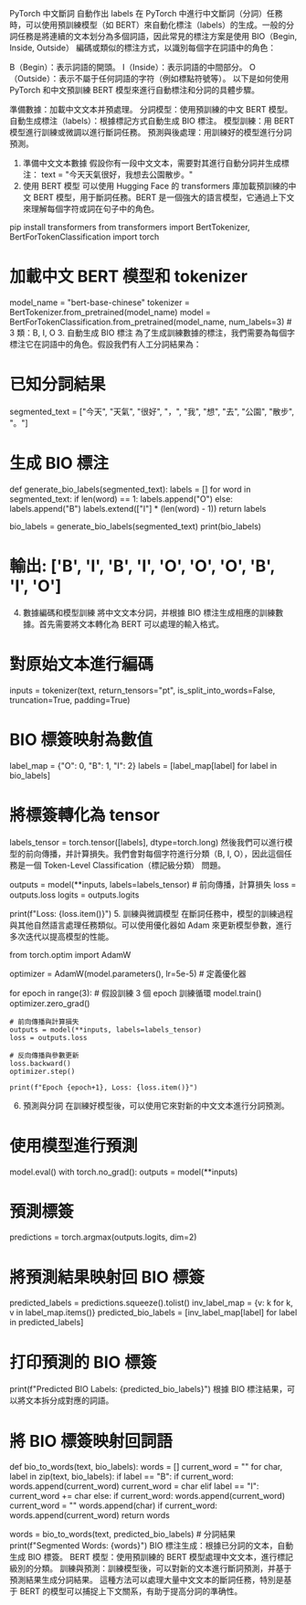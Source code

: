 PyTorch  中文斷詞 自動作出 labels
在 PyTorch 中進行中文斷詞（分詞）任務時，可以使用預訓練模型（如 BERT）來自動化標注（labels）的生成。一般的分詞任務是將連續的文本划分為多個詞語，因此常見的標注方案是使用 BIO（Begin, Inside, Outside） 編碼或類似的標注方式，以識別每個字在詞語中的角色：

B（Begin）：表示詞語的開頭。
I（Inside）：表示詞語的中間部分。
O（Outside）：表示不屬于任何詞語的字符（例如標點符號等）。
以下是如何使用 PyTorch 和中文預訓練 BERT 模型來進行自動標注和分詞的具體步驟。

準備數據：加載中文文本并預處理。
分詞模型：使用預訓練的中文 BERT 模型。
自動生成標注（labels）：根據標記方式自動生成 BIO 標注。
模型訓練：用 BERT 模型進行訓練或微調以進行斷詞任務。
預測與後處理：用訓練好的模型進行分詞預測。
1. 準備中文文本數據 假設你有一段中文文本，需要對其進行自動分詞并生成標注：
text = "今天天氣很好，我想去公園散步。"
2. 使用 BERT 模型
可以使用 Hugging Face 的 transformers 庫加載預訓練的中文 BERT 模型，用于斷詞任務。BERT 是一個強大的語言模型，它通過上下文來理解每個字符或詞在句子中的角色。

pip install transformers
from transformers import BertTokenizer, BertForTokenClassification
import torch

# 加載中文 BERT 模型和 tokenizer
model_name = "bert-base-chinese"
tokenizer = BertTokenizer.from_pretrained(model_name)
model = BertForTokenClassification.from_pretrained(model_name, num_labels=3)  # 3 類：B, I, O
3. 自動生成 BIO 標注 為了生成訓練數據的標注，我們需要為每個字標注它在詞語中的角色。假設我們有人工分詞結果為：

# 已知分詞結果
segmented_text = ["今天", "天氣", "很好", "，", "我", "想", "去", "公園", "散步", "。"]

# 生成 BIO 標注
def generate_bio_labels(segmented_text):
    labels = []
    for word in segmented_text:
        if len(word) == 1:
            labels.append("O")
        else:
            labels.append("B")
            labels.extend(["I"] * (len(word) - 1))
    return labels

bio_labels = generate_bio_labels(segmented_text)
print(bio_labels)
# 輸出: ['B', 'I', 'B', 'I', 'O', 'O', 'O', 'B', 'I', 'O']
4. 數據編碼和模型訓練
將中文文本分詞，并根據 BIO 標注生成相應的訓練數據。首先需要將文本轉化為 BERT 可以處理的輸入格式。

# 對原始文本進行編碼
inputs = tokenizer(text, return_tensors="pt", is_split_into_words=False, truncation=True, padding=True)

# BIO 標簽映射為數值
label_map = {"O": 0, "B": 1, "I": 2}
labels = [label_map[label] for label in bio_labels]

# 將標簽轉化為 tensor
labels_tensor = torch.tensor([labels], dtype=torch.long)
然後我們可以進行模型的前向傳播，并計算損失。我們會對每個字符進行分類（B, I, O），因此這個任務是一個 Token-Level Classification（標記級分類） 問題。

outputs = model(**inputs, labels=labels_tensor) # 前向傳播，計算損失
loss = outputs.loss
logits = outputs.logits

print(f"Loss: {loss.item()}")
5. 訓練與微調模型 在斷詞任務中，模型的訓練過程與其他自然語言處理任務類似。可以使用優化器如 Adam 來更新模型參數，進行多次迭代以提高模型的性能。

from torch.optim import AdamW

optimizer = AdamW(model.parameters(), lr=5e-5) # 定義優化器

for epoch in range(3):  # 假設訓練 3 個 epoch 訓練循環
    model.train()
    optimizer.zero_grad()

    # 前向傳播與計算損失
    outputs = model(**inputs, labels=labels_tensor)
    loss = outputs.loss

    # 反向傳播與參數更新
    loss.backward()
    optimizer.step()

    print(f"Epoch {epoch+1}, Loss: {loss.item()}")
6. 預測與分詞
在訓練好模型後，可以使用它來對新的中文文本進行分詞預測。

# 使用模型進行預測
model.eval()
with torch.no_grad():
    outputs = model(**inputs)

# 預測標簽
predictions = torch.argmax(outputs.logits, dim=2)

# 將預測結果映射回 BIO 標簽
predicted_labels = predictions.squeeze().tolist()
inv_label_map = {v: k for k, v in label_map.items()}
predicted_bio_labels = [inv_label_map[label] for label in predicted_labels]

# 打印預測的 BIO 標簽
print(f"Predicted BIO Labels: {predicted_bio_labels}")
根據 BIO 標注結果，可以將文本拆分成對應的詞語。

# 將 BIO 標簽映射回詞語
def bio_to_words(text, bio_labels):
    words = []
    current_word = ""
    for char, label in zip(text, bio_labels):
        if label == "B":
            if current_word:
                words.append(current_word)
            current_word = char
        elif label == "I":
            current_word += char
        else:
            if current_word:
                words.append(current_word)
            current_word = ""
            words.append(char)
    if current_word: words.append(current_word)
    return words

words = bio_to_words(text, predicted_bio_labels) # 分詞結果
print(f"Segmented Words: {words}")
BIO 標注生成：根據已分詞的文本，自動生成 BIO 標簽。
BERT 模型：使用預訓練的 BERT 模型處理中文文本，進行標記級別的分類。
訓練與預測：訓練模型後，可以對新的文本進行斷詞預測，并基于預測結果生成分詞結果。
這種方法可以處理大量中文文本的斷詞任務，特別是基于 BERT 的模型可以捕捉上下文關系，有助于提高分詞的準确性。
